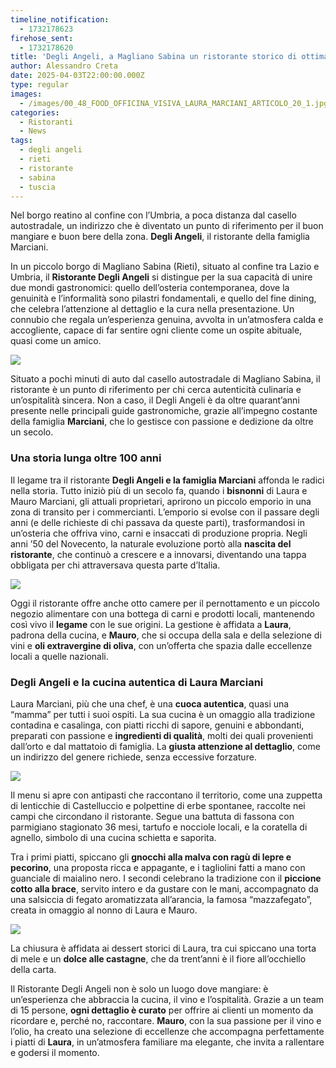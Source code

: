 ```yaml
---
timeline_notification:
  - 1732178623
firehose_sent:
  - 1732178620
title: 'Degli Angeli, a Magliano Sabina un ristorante storico di ottima cucina'
author: Alessandro Creta
date: 2025-04-03T22:00:00.000Z
type: regular
images:
  - /images/00_48_FOOD_OFFICINA_VISIVA_LAURA_MARCIANI_ARTICOLO_20_1.jpg.webp
categories:
  - Ristoranti
  - News
tags:
  - degli angeli
  - rieti
  - ristorante
  - sabina
  - tuscia
---
```


Nel borgo reatino al confine con l’Umbria, a poca distanza dal casello autostradale, un indirizzo che è diventato un punto di riferimento per il buon mangiare e buon bere della zona. **Degli Angeli**, il ristorante della famiglia Marciani.

In un piccolo borgo di Magliano Sabina (Rieti), situato al confine tra Lazio e Umbria, il **Ristorante Degli Angeli** si distingue per la sua capacità di unire due mondi gastronomici: quello dell’osteria contemporanea, dove la genuinità e l’informalità sono pilastri fondamentali, e quello del fine dining, che celebra l’attenzione al dettaglio e la cura nella presentazione. Un connubio che regala un’esperienza genuina, avvolta in un’atmosfera calda e accogliente, capace di far sentire ogni cliente come un ospite abituale, quasi come un amico.

![](/images/wp-content/uploads/2024/11/degli-angeli-marciani-ristorante-magliano-alessandro-creta.webp)

Situato a pochi minuti di auto dal casello autostradale di Magliano Sabina, il ristorante è un punto di riferimento per chi cerca autenticità culinaria e un’ospitalità sincera. Non a caso, il Degli Angeli è da oltre quarant’anni presente nelle principali guide gastronomiche, grazie all’impegno costante della famiglia **Marciani**, che lo gestisce con passione e dedizione da oltre un secolo.

### **Una storia lunga oltre 100 anni**

Il legame tra il ristorante **Degli Angeli e la famiglia Marciani** affonda le radici nella storia. Tutto iniziò più di un secolo fa, quando i **bisnonni** di Laura e Mauro Marciani, gli attuali proprietari, aprirono un piccolo emporio in una zona di transito per i commercianti. L’emporio si evolse con il passare degli anni (e delle richieste di chi passava da queste parti), trasformandosi in un’osteria che offriva vino, carni e insaccati di produzione propria. Negli anni ’50 del Novecento, la naturale evoluzione portò alla **nascita del ristorante**, che continuò a crescere e a innovarsi, diventando una tappa obbligata per chi attraversava questa parte d’Italia.

![](/images/wp-content/uploads/2024/11/marciani-degli-angeli-ristorante-magliano-alessandro-creta.webp)

Oggi il ristorante offre anche otto camere per il pernottamento e un piccolo negozio alimentare con una bottega di carni e prodotti locali, mantenendo così vivo il **legame** con le sue origini. La gestione è affidata a **Laura**, padrona della cucina, e **Mauro**, che si occupa della sala e della selezione di vini e **oli extravergine di oliva**, con un’offerta che spazia dalle eccellenze locali a quelle nazionali.

### Degli Angeli e la cucina autentica di Laura Marciani

Laura Marciani, più che una chef, è una **cuoca autentica**, quasi una “mamma” per tutti i suoi ospiti. La sua cucina è un omaggio alla tradizione contadina e casalinga, con piatti ricchi di sapore, genuini e abbondanti, preparati con passione e **ingredienti di qualità**, molti dei quali provenienti dall’orto e dal mattatoio di famiglia. La **giusta attenzione al dettaglio**, come un indirizzo del genere richiede, senza eccessive forzature.

![](/images/wp-content/uploads/2024/11/degli-angeli-magliano-sabina-marciani-battuta-alessandro-creta.webp)

Il menu si apre con antipasti che raccontano il territorio, come una zuppetta di lenticchie di Castelluccio e polpettine di erbe spontanee, raccolte nei campi che circondano il ristorante. Segue una battuta di fassona con parmigiano stagionato 36 mesi, tartufo e nocciole locali, e la coratella di agnello, simbolo di una cucina schietta e saporita.

Tra i primi piatti, spiccano gli **gnocchi alla malva con ragù di lepre e pecorino**, una proposta ricca e appagante, e i tagliolini fatti a mano con guanciale di maialino nero. I secondi celebrano la tradizione con il **piccione cotto alla brace**, servito intero e da gustare con le mani, accompagnato da una salsiccia di fegato aromatizzata all’arancia, la famosa “mazzafegato”, creata in omaggio al nonno di Laura e Mauro.

![](/images/wp-content/uploads/2024/11/ristorante-degli-angeli-magliano-marciani-menu-alessandro-creta.webp)

La chiusura è affidata ai dessert storici di Laura, tra cui spiccano una torta di mele e un **dolce alle castagne**, che da trent’anni è il fiore all’occhiello della carta.

Il Ristorante Degli Angeli non è solo un luogo dove mangiare: è un’esperienza che abbraccia la cucina, il vino e l’ospitalità. Grazie a un team di 15 persone, **ogni dettaglio è curato** per offrire ai clienti un momento da ricordare e, perché no, raccontare. **Mauro**, con la sua passione per il vino e l’olio, ha creato una selezione di eccellenze che accompagna perfettamente i piatti di **Laura**, in un’atmosfera familiare ma elegante, che invita a rallentare e godersi il momento.
